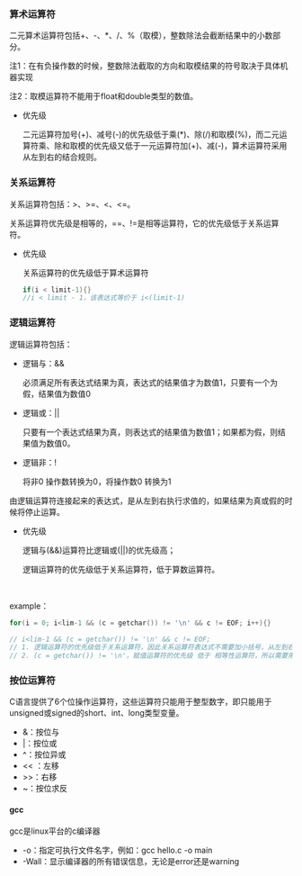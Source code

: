 ### 算术运算符

二元算术运算符包括+、-、*、/、%（取模），整数除法会截断结果中的小数部分。

注1：在有负操作数的时候，整数除法截取的方向和取模结果的符号取决于具体机器实现

注2：取模运算符不能用于float和double类型的数值。



- 优先级

  二元运算符加号(+)、减号(-)的优先级低于乘(*)、除(/)和取模(%)，而二元运算符乘、除和取模的优先级又低于一元运算符加(+)、减(-)，算术运算符采用从左到右的结合规则。




### 关系运算符

关系运算符包括：\>、>=、<、<=。

关系运算符优先级是相等的，==、!=是相等运算符，它的优先级低于关系运算符。



- 优先级

  关系运算符的优先级低于算术运算符

  ```c
  if(i < limit-1){}
  //i < limit - 1，该表达式等价于 i<(limit-1)
  ```




### 逻辑运算符

逻辑运算符包括：

- 逻辑与：&&

  必须满足所有表达式结果为真，表达式的结果值才为数值1，只要有一个为假，结果值为数值0

- 逻辑或：||

  只要有一个表达式结果为真，则表达式的结果值为数值1；如果都为假，则结果值为数值0。

- 逻辑非：!

  将非0 操作数转换为0，将操作数0 转换为1

由逻辑运算符连接起来的表达式，是从左到右执行求值的，如果结果为真或假的时候将停止运算。



- 优先级

  逻辑与(&&)运算符比逻辑或(||)的优先级高；

  逻辑运算符的优先级低于关系运算符，低于算数运算符。

  ​

example：

```c
for(i = 0; i<lim-1 && (c = getchar()) != '\n' && c != EOF; i++){}

// i<lim-1 && (c = getchar()) != '\n' && c != EOF;
// 1. 逻辑运算符的优先级低于关系运算符，因此关系运算符表达式不需要加小括号，从左到右先执行关系表达式
// 2. (c = getchar()) != '\n'，赋值运算符的优先级 低于 相等性运算符，所以需要用()括起来进行赋值
```



### 按位运算符

C语言提供了6个位操作运算符，这些运算符只能用于整型数字，即只能用于unsigned或signed的short、int、long类型变量。

- &：按位与
- |：按位或
- ^：按位异或
- << ：左移
- \>\>：右移
- ~：按位求反





#### gcc

gcc是linux平台的c编译器

- -o：指定可执行文件名字，例如：gcc hello.c -o main
- -Wall：显示编译器的所有错误信息，无论是error还是warning


